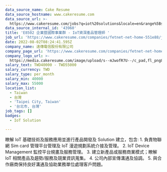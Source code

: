 ```yaml
---
data_source_name: Cake Resume
data_source_hostname: www.cakeresume.com
data_source_url: >-
  https://www.cakeresume.com/jobs?q=iot%20solutions&locale=en&range%5Bsalary_range%5D%5Bmin%5D=1000000
data_source_internal_id: '43960'
title: 'E8502 企業暨國際事業群 - IoT資深產品管理師 '
job_url: 'https://www.cakeresume.com/companies/fetnet-net-home-551e88/jobs/97d54c'
date: 2022-08-02T08:24:41.595Z
company_name: 遠傳電信股份有限公司
company_page_url: 'https://www.cakeresume.com/companies/fetnet-net-home-551e88'
company_logo_url: >-
  https://media.cakeresume.com/image/upload/s--mJwofR7U--/c_pad,fl_png8,h_200,w_200/v1650869074/j3wxbx4wgbon6xehhw5y.png
salary_text: TWD40000 - TWD55000
salary_currency: TWD
salary_type: per_month
salary_min: 40000
salary_max: 55000
location_list:
  - Taiwan
  - 台灣
  - 'Taipei City, Taiwan'
  - '台北市, 台灣'
job_tags: []
badges:
  - IoT Solution

---
```


瞭解 IoT 基礎技術及服務應用並進行產品開發及 Solution 建立，包含: 1. 負責物聯網 Sim card 管理平台管理及 IoT 漫遊規劃系統介接及管理。 2. IoT Device Management 監控平台規畫及服務管理。 3. 建立新產品或服務商業模式；瞭解 IoT 相關產品及趨勢/服務及競業資訊蒐集。 4. 公司內部宣傳溝通及協調。 5. 與合作廠商保持良好溝通及協助業務單位處理客戶問題。